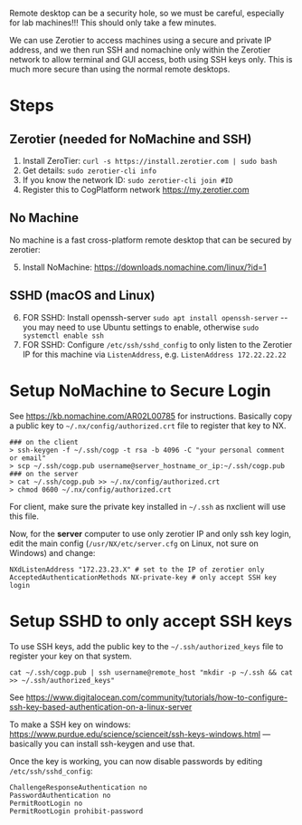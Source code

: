 Remote desktop can be a security hole, so we must be careful, especially for lab machines!!! This should only take a few minutes.

We can use Zerotier to access machines using a secure and private IP address, and we then run SSH and nomachine only within the Zerotier network to allow terminal and GUI access, both using SSH keys only. This is much more secure than using the normal remote desktops.

# Steps

## Zerotier (needed for NoMachine and SSH)

1. Install ZeroTier: `curl -s https://install.zerotier.com | sudo bash`
2. Get details: `sudo zerotier-cli info`
3. If you know the network ID: `sudo zerotier-cli join #ID`
4. Register this to CogPlatform network <https://my.zerotier.com>

## No Machine

No machine is a fast cross-platform remote desktop that can be secured by zerotier:

5. Install NoMachine: https://downloads.nomachine.com/linux/?id=1

## SSHD (macOS and Linux)

6. FOR SSHD: Install openssh-server `sudo apt install openssh-server` -- you may need to use Ubuntu settings to enable, otherwise `sudo systemctl enable ssh`
7. FOR SSHD: Configure `/etc/ssh/sshd_config` to only listen to the Zerotier IP for this machine via `ListenAddress`, e.g. `ListenAddress 172.22.22.22`

# Setup NoMachine to Secure Login

See https://kb.nomachine.com/AR02L00785 for instructions. Basically copy a public key to `~/.nx/config/authorized.crt` file to register that key to NX. 

```shell
### on the client
> ssh-keygen -f ~/.ssh/cogp -t rsa -b 4096 -C "your personal comment or email"
> scp ~/.ssh/cogp.pub username@server_hostname_or_ip:~/.ssh/cogp.pub
### on the server
> cat ~/.ssh/cogp.pub >> ~/.nx/config/authorized.crt
> chmod 0600 ~/.nx/config/authorized.crt
```

For client, make sure the private key installed in `~/.ssh` as nxclient will use this file.

Now, for the **server** computer to use only zerotier IP and only ssh key login, edit the main config (`/usr/NX/etc/server.cfg` on Linux, not sure on Windows) and change:

```
NXdListenAddress "172.23.23.X" # set to the IP of zerotier only
AcceptedAuthenticationMethods NX-private-key # only accept SSH key login
```

# Setup SSHD to only accept SSH keys

To use SSH keys, add the public key to the `~/.ssh/authorized_keys` file to register your key on that system.

```shell
cat ~/.ssh/cogp.pub | ssh username@remote_host "mkdir -p ~/.ssh && cat >> ~/.ssh/authorized_keys"
```

See https://www.digitalocean.com/community/tutorials/how-to-configure-ssh-key-based-authentication-on-a-linux-server

To make a SSH key on windows: https://www.purdue.edu/science/scienceit/ssh-keys-windows.html — basically you can install ssh-keygen and use that.

Once the key is working, you can now disable passwords by editing `/etc/ssh/sshd_config`:

```
ChallengeResponseAuthentication no
PasswordAuthentication no
PermitRootLogin no
PermitRootLogin prohibit-password
```

